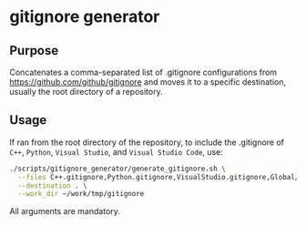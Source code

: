 # gitignore generator

## Purpose

Concatenates a comma-separated list of .gitignore configurations from https://github.com/github/gitignore and moves it to a specific destination, usually the root directory of a repository.

## Usage

If ran from the root directory of the repository, to include the .gitignore of `C++`, `Python`, `Visual Studio`, and `Visual Studio Code`, use:

```bash
./scripts/gitignore_generator/generate_gitignore.sh \
  --files C++.gitignore,Python.gitignore,VisualStudio.gitignore,Global/VisualStudioCode.gitignore \
  --destination . \
  --work_dir ~/work/tmp/gitignore
```

All arguments are mandatory.
